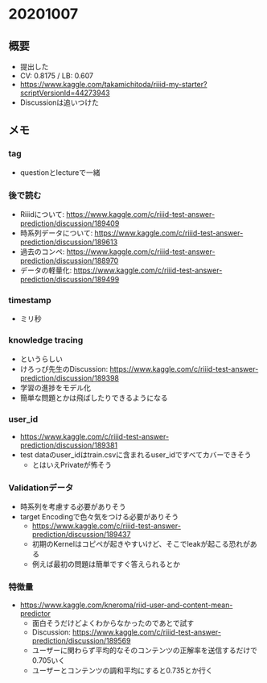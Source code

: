 # 20201007

## 概要
- 提出した
 - CV: 0.8175 / LB: 0.607
 - https://www.kaggle.com/takamichitoda/riiid-my-starter?scriptVersionId=44273943
- Discussionは追いつけた

## メモ

### tag
- questionとlectureで一緒

### 後で読む
- Riiidについて: https://www.kaggle.com/c/riiid-test-answer-prediction/discussion/189409
- 時系列データについて: https://www.kaggle.com/c/riiid-test-answer-prediction/discussion/189613
- 過去のコンペ:  https://www.kaggle.com/c/riiid-test-answer-prediction/discussion/188970
- データの軽量化: https://www.kaggle.com/c/riiid-test-answer-prediction/discussion/189499

### timestamp
- ミリ秒

### knowledge tracing
- というらしい
- けろっぴ先生のDiscussion: https://www.kaggle.com/c/riiid-test-answer-prediction/discussion/189398
- 学習の進捗をモデル化
- 簡単な問題とかは飛ばしたりできるようになる

### user_id
- https://www.kaggle.com/c/riiid-test-answer-prediction/discussion/189381
- test dataのuser_idはtrain.csvに含まれるuser_idですべてカバーできそう
  - とはいえPrivateが怖そう

### Validationデータ
- 時系列を考慮する必要がありそう
- target Encodingで色々気をつける必要がありそう
  - https://www.kaggle.com/c/riiid-test-answer-prediction/discussion/189437
  - 初期のKernelはコピペが起きやすいけど、そこでleakが起こる恐れがある
  - 例えば最初の問題は簡単ですぐ答えられるとか


### 特徴量
- https://www.kaggle.com/kneroma/riid-user-and-content-mean-predictor
  - 面白そうだけどよくわからなかったのであとで試す
  - Discussion: https://www.kaggle.com/c/riiid-test-answer-prediction/discussion/189569
  - ユーザーに関わらず平均的なそのコンテンツの正解率を送信するだけで0.705いく
  - ユーザーとコンテンツの調和平均にすると0.735とか行く

